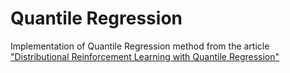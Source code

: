 # Quantile Regression

Implementation of Quantile Regression method from the article 
["Distributional Reinforcement Learning with Quantile Regression"](https://arxiv.org/abs/1710.10044)  

